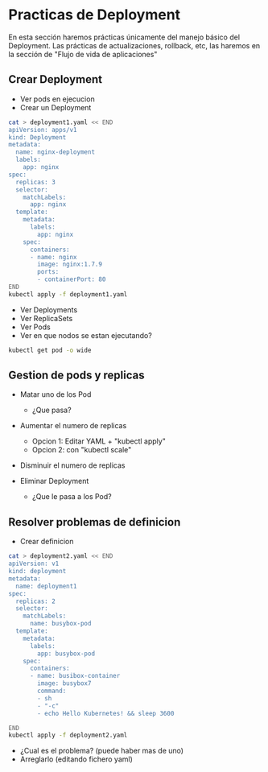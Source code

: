 # Practicas de Deployment

En esta sección haremos prácticas únicamente del manejo básico del Deployment.
Las prácticas de actualizaciones, rollback, etc, las haremos en la sección de "Flujo de vida de aplicaciones"

## Crear Deployment

  * Ver pods en ejecucion
  * Crear un Deployment

```bash
cat > deployment1.yaml << END
apiVersion: apps/v1
kind: Deployment
metadata:
  name: nginx-deployment
  labels:
    app: nginx
spec:
  replicas: 3
  selector:
    matchLabels:
      app: nginx
  template:
    metadata:
      labels:
        app: nginx
    spec:
      containers:
      - name: nginx
        image: nginx:1.7.9
        ports:
        - containerPort: 80
END
kubectl apply -f deployment1.yaml
```

  * Ver Deployments
  * Ver ReplicaSets
  * Ver Pods
  * Ver en que nodos se estan ejecutando?

```bash
kubectl get pod -o wide
```

## Gestion de pods y replicas

  * Matar uno de los Pod
    * ¿Que pasa?
  * Aumentar el numero de replicas
    * Opcion 1: Editar YAML + "kubectl apply"
    * Opcion 2: con "kubectl scale"
  * Disminuir el numero de replicas

  * Eliminar Deployment
    * ¿Que le pasa a los Pod?

## Resolver problemas de definicion

  * Crear definicion

```bash
cat > deployment2.yaml << END
apiVersion: v1
kind: deployment
metadata:
  name: deployment1
spec:
  replicas: 2
  selector:
    matchLabels:
      name: busybox-pod
  template:
    metadata:
      labels:
        app: busybox-pod
    spec:
      containers:
      - name: busibox-container
        image: busybox7
        command:
        - sh
        - "-c"
        - echo Hello Kubernetes! && sleep 3600

END
kubectl apply -f deployment2.yaml
```

  * ¿Cual es el problema? (puede haber mas de uno)
  * Arreglarlo (editando fichero yaml)

